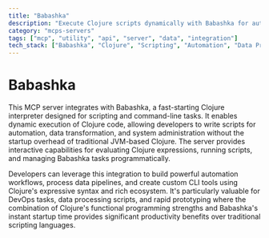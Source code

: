 ```yaml
---
title: "Babashka"
description: "Execute Clojure scripts dynamically with Babashka for automation, data processing, and system tasks."
category: "mcps-servers"
tags: ["mcp", "utility", "api", "server", "data", "integration"]
tech_stack: ["Babashka", "Clojure", "Scripting", "Automation", "Data Processing"]
---
```


# Babashka

This MCP server integrates with Babashka, a fast-starting Clojure interpreter designed for scripting and command-line tasks. It enables dynamic execution of Clojure code, allowing developers to write scripts for automation, data transformation, and system administration without the startup overhead of traditional JVM-based Clojure. The server provides interactive capabilities for evaluating Clojure expressions, running scripts, and managing Babashka tasks programmatically.

Developers can leverage this integration to build powerful automation workflows, process data pipelines, and create custom CLI tools using Clojure's expressive syntax and rich ecosystem. It's particularly valuable for DevOps tasks, data processing scripts, and rapid prototyping where the combination of Clojure's functional programming strengths and Babashka's instant startup time provides significant productivity benefits over traditional scripting languages.
